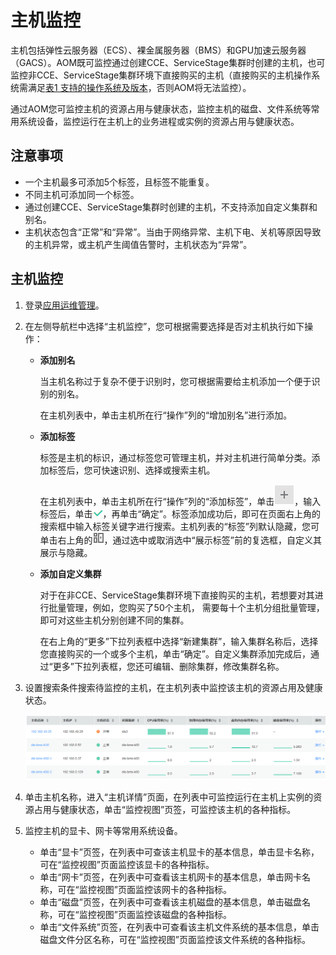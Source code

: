 # 主机监控<a name="ZH-CN_TOPIC_0127235810"></a>

主机包括弹性云服务器（ECS）、裸金属服务器（BMS）和GPU加速云服务器（GACS）。AOM既可监控通过创建CCE、ServiceStage集群时创建的主机，也可监控非CCE、ServiceStage集群环境下直接购买的主机（直接购买的主机操作系统需满足[表1 支持的操作系统及版本](https://support.huaweicloud.com/productdesc-apm/apm_06_0007.html)，否则AOM将无法监控）。

通过AOM您可监控主机的资源占用与健康状态，监控主机的磁盘、文件系统等常用系统设备，监控运行在主机上的业务进程或实例的资源占用与健康状态。

## 注意事项<a name="section36211948143011"></a>

-   一个主机最多可添加5个标签，且标签不能重复。
-   不同主机可添加同一个标签。
-   通过创建CCE、ServiceStage集群时创建的主机，不支持添加自定义集群和别名。
-   主机状态包含“正常”和“异常”。当由于网络异常、主机下电、关机等原因导致的主机异常，或主机产生阈值告警时，主机状态为“异常”。

## 主机监控<a name="section4984135633115"></a>

1.  登录[应用运维管理](https://console.huaweicloud.com/aom/#/aom/ams/summary)。
2.  在左侧导航栏中选择“主机监控”，您可根据需要选择是否对主机执行如下操作：
    -   **添加别名**

        当主机名称过于复杂不便于识别时，您可根据需要给主机添加一个便于识别的别名。

        在主机列表中，单击主机所在行“操作”列的“增加别名”进行添加。

    -   **添加标签**

        标签是主机的标识，通过标签您可管理主机，并对主机进行简单分类。添加标签后，您可快速识别、选择或搜索主机。

        在主机列表中，单击主机所在行“操作”列的“添加标签”，单击![](figures/zh-cn_image_0140137856.png)，输入标签后，单击![](figures/zh-cn_image_0140135976.png)，再单击“确定”。标签添加成功后，即可在页面右上角的搜索框中输入标签关键字进行搜索。主机列表的“标签”列默认隐藏，您可单击右上角的![](figures/zh-cn_image_0139581479.png)，通过选中或取消选中“展示标签”前的复选框，自定义其展示与隐藏。

    -   **添加自定义集群**

        对于在非CCE、ServiceStage集群环境下直接购买的主机，若想要对其进行批量管理，例如，您购买了50个主机， 需要每十个主机分组批量管理，即可对这些主机分别创建不同的集群。

        在右上角的“更多”下拉列表框中选择“新建集群”，输入集群名称后，选择您直接购买的一个或多个主机，单击“确定”。自定义集群添加完成后，通过“更多”下拉列表框，您还可编辑、删除集群，修改集群名称。


3.  设置搜索条件搜索待监控的主机，在主机列表中监控该主机的资源占用及健康状态。

    ![](figures/zh-cn_image_0128196442.png)

4.  单击主机名称，进入“主机详情”页面，在列表中可监控运行在主机上实例的资源占用与健康状态，单击“监控视图”页签，可监控该主机的各种指标。
5.  监控主机的显卡、网卡等常用系统设备。
    -   单击“显卡”页签，在列表中可查该主机显卡的基本信息，单击显卡名称，可在“监控视图”页面监控该显卡的各种指标。
    -   单击“网卡”页签，在列表中可查看该主机网卡的基本信息，单击网卡名称，可在“监控视图”页面监控该网卡的各种指标。
    -   单击“磁盘”页签，在列表中可查看该主机磁盘的基本信息，单击磁盘名称，可在“监控视图”页面监控该磁盘的各种指标。
    -   单击“文件系统”页签，在列表中可查看该主机文件系统的基本信息，单击磁盘文件分区名称，可在“监控视图”页面监控该文件系统的各种指标。


